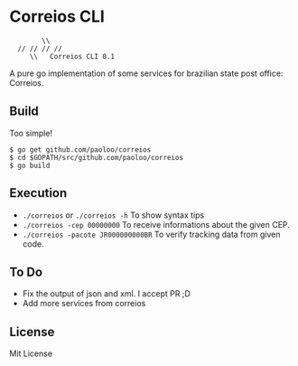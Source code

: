 # Correios CLI
```
        \\
  // // // //
     \\   Correios CLI 0.1
```
A pure go implementation of some services for brazilian state post office: Correios.

## Build

Too simple!
```
$ go get github.com/paoloo/correios
$ cd $GOPATH/src/github.com/paoloo/correios
$ go build
```
## Execution

- `./correios`  or `./correios -h` To show syntax tips
- `./correios -cep 00000000` To receive informations about the given CEP.
- `./correios -pacote JR000000000BR` To verify tracking data from given code.

## To Do
- Fix the output of json and xml. I accept PR ;D
- Add more services from correios

## License
Mit License
